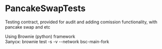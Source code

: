 # PancakeSwapTests
Testing contract, provided for audit and adding comission functionality, with pancake swap and etc

Using Brownie (python) framework  <br>
Запуск: brownie test -s -v --network bsc-main-fork
